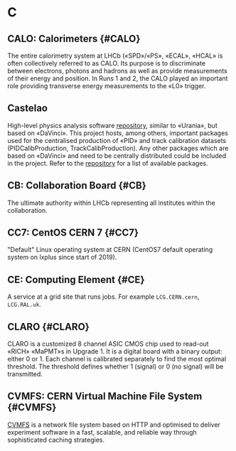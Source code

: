 # C

## CALO: Calorimeters {#CALO}

The entire calorimetry system at LHCb («SPD»/«PS», «ECAL», «HCAL» is often collectively referred to as CALO.
Its purpose is to discriminate between electrons, photons and hadrons as well as provide measurements of their energy and position.
In Runs 1 and 2, the CALO played an important role providing transverse energy measurements to the «L0» trigger.

## Castelao

High-level physics analysis software [repository](https://gitlab.cern.ch/lhcb/Castelao), similar to «Urania», but based on «DaVinci». This project hosts, among others, important packages used for the centralised production of «PID» and track calibration datasets (PIDCalibProduction, TrackCalibProduction). Any other packages which are based on «DaVinci» and need to be centrally distributed could be included in the project. Refer to the [repository](https://gitlab.cern.ch/lhcb/Castelao) for a list of available packages.

## CB: Collaboration Board {#CB}

The ultimate authority within LHCb representing all institutes within the collaboration.

## CC7: CentOS CERN 7 {#CC7}

"Default" Linux operating system at CERN (CentOS7 default operating system on lxplus since start of 2019).

## CE: Computing Element {#CE}

A service at a grid site that runs jobs. For example `LCG.CERN.cern`, `LCG.RAL.uk`.

## CLARO {#CLARO}

CLARO is a customized 8 channel ASIC CMOS chip used to read-out «RICH» «MaPMT»s in Upgrade 1. 
It is a digital board with a binary output: either 0 or 1. 
Each channel is calibrated separately to find the most optimal threshold.
The threshold defines whether 1 (signal) or 0 (no signal) will be transmitted.

## CVMFS: CERN Virtual Machine File System {#CVMFS}

[CVMFS](https://cernvm.cern.ch/portal/filesystem) is a network file system based on HTTP and optimised to deliver experiment software
in a fast, scalable, and reliable way through sophisticated caching strategies.
